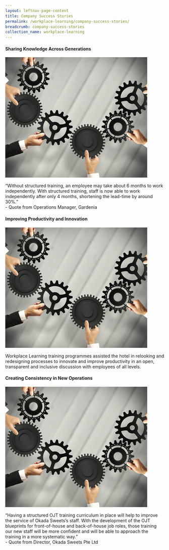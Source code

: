 ```yaml
---
layout: leftnav-page-content
title: Company Success Stories
permalink: /workplace-learning/company-success-stories/
breadcrumb: company-success-stories
collection_name: workplace-learning
---
```



#### **Sharing Knowledge Across Generations**
<div class="row">
    <div class="col is-6">
		<figure style="margin:0;">
			<img src="/images/gears.jpg" alt="gardenia">
			<figcaption> </figcaption>
		</figure>
    </div>
	<div class="col is-6">
		<p>
			“Without structured training, an employee may take about 6 months to work independently. With structured training, staff is now able to work independently after only 4 months, shortening the lead-time by around 30%.” <br> 
      - Quote from Operations Manager, Gardenia 
		</p>
	</div>
</div>



#### **Improving Productivity and Innovation**
<div class="row reverse-row-order">
    <div class="col is-6">
		<figure style="margin:0;">
			<img src="/images/gears.jpg" alt="Novotel">
			<figcaption>  </figcaption>
		</figure>
    </div>
	<div class="col is-6">
		<p>
			Workplace Learning training programmes assisted the hotel in relooking and redesigning processes to innovate and improve productivity in an open, transparent and inclusive discussion with employees of all levels.
		</p>
	</div>
</div>



#### **Creating Consistency in New Operations**
<div class="row">
    <div class="col is-6">
		<figure style="margin:0;">
			<img src="/images/gears.jpg" alt="okada">
			<figcaption> </figcaption>
		</figure>
    </div>
	<div class="col is-6">
		<p>
			“Having a structured OJT training curriculum in place will help to improve the service of Okada Sweets’s staff. With the development of the OJT blueprints for front-of-house and back-of-house job roles, those training our new staff will be more confident and will be able to approach the training in a more systematic way.” <br> 
      - Quote from Director, Okada Sweets Pte Ltd  
		</p>
	</div>
</div>
